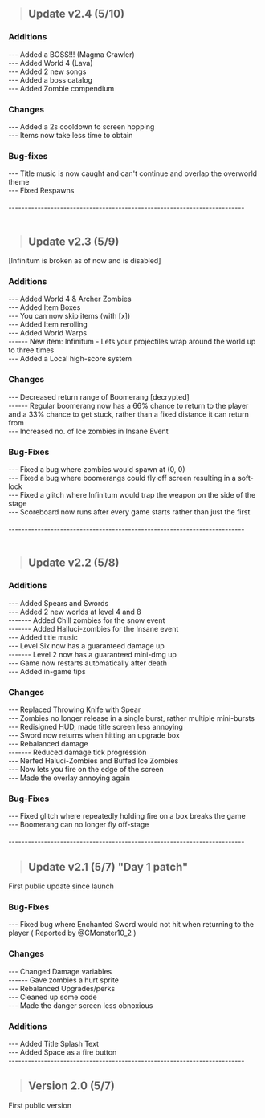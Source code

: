 > ## Update v2.4 (5/10) <br/>

### Additions <br/>

--- Added a BOSS!!! (Magma Crawler)  <br/>
--- Added World 4 (Lava) <br/>
--- Added 2 new songs <br/>
--- Added a boss catalog <br/>
--- Added Zombie compendium <br/>
### Changes <br/>
--- Added a 2s cooldown to screen hopping <br/>
--- Items now take less time to obtain <br/>
### Bug-fixes <br/>
--- Title music is now caught and can't continue and overlap the overworld theme <br/>
--- Fixed Respawns <br/>
 <br/>
------------------------------------------------------------------------- <br/>
 <br/>

> ## Update v2.3 (5/9) <br/>

[Infinitum is broken as of now and is disabled] <br/>
### Additions <br/>
--- Added World 4 & Archer Zombies <br/>
--- Added Item Boxes <br/>
--- You can now skip items (with [x]) <br/>
--- Added Item rerolling <br/>
--- Added World Warps <br/>
------ New item: Infinitum - Lets your projectiles wrap around the world up to three times <br/>
--- Added a Local high-score system <br/>
### Changes <br/>
--- Decreased return range of Boomerang [decrypted] <br/>
------ Regular boomerang now has a 66% chance to return to the player and a 33% chance to get stuck, rather than a fixed distance it can return from <br/>
--- Increased no. of Ice zombies in Insane Event <br/>
### Bug-Fixes <br/>
--- Fixed a bug where zombies would spawn at (0, 0) <br/>
--- Fixed a bug where boomerangs could fly off screen resulting in a soft-lock <br/>
--- Fixed a glitch where Infinitum would trap the weapon on the side of the stage <br/>
--- Scoreboard now runs after every game starts rather than just the first <br/>
<br/>
------------------------------------------------------------------------- <br/>
<br/>
> ## Update v2.2 (5/8) <br/> 
### Additions <br/>
--- Added Spears and Swords <br/>
--- Added 2 new worlds at level 4 and 8 <br/>
------- Added Chill zombies for the snow event <br/>
------- Added Halluci-zombies for the Insane event <br/>
--- Added title music <br/>
--- Level Six now has a guaranteed damage up <br/>
------- Level 2 now has a guaranteed mini-dmg up <br/>
--- Game now restarts automatically after death <br/>
--- Added in-game tips <br/>
### Changes <br/>
--- Replaced Throwing Knife with Spear <br/>
--- Zombies no longer release in a single burst, rather multiple mini-bursts <br/>
--- Redisigned HUD, made title screen less annoying <br/>
--- Sword now returns when hitting an upgrade box <br/>
--- Rebalanced damage <br/>
------- Reduced damage tick progression <br/>
--- Nerfed Haluci-Zombies and Buffed Ice Zombies <br/>
--- Now lets you fire on the edge of the screen <br/>
--- Made the overlay annoying again <br/>
### Bug-Fixes <br/>
--- Fixed glitch where repeatedly holding fire on a box breaks the game <br/>
--- Boomerang can no longer fly off-stage <br/>
<br/>
------------------------------------------------------------------------- <br/>

> ## Update v2.1 (5/7) "Day 1 patch" <br/>

First public update since launch  <br/>
### Bug-Fixes <br/>
--- Fixed bug where Enchanted Sword would not hit when returning to the player ( Reported by @CMonster10_2 ) <br/>
### Changes <br/>
--- Changed Damage variables <br/>
------ Gave zombies a hurt sprite <br/>
--- Rebalanced Upgrades/perks <br/>
--- Cleaned up some code <br/>
--- Made the danger screen less obnoxious <br/>
### Additions <br/>
--- Added Title Splash Text <br/>
--- Added Space as a fire button <br/>
------------------------------------------------------------------------- <br/>
> ## Version 2.0 (5/7) <br/>

First public version <br/>
